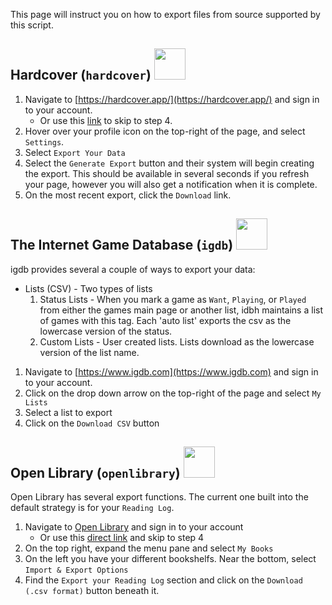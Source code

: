 This page will instruct you on how to export files from source supported by this script.

## Hardcover (`hardcover`) <img src="https://wp.hardcover.app/wp-content/uploads/2023/11/Symbol.png" height="50">

1. Navigate to [https://hardcover.app/](https://hardcover.app/) and sign in to your account.
    - Or use this [link](https://hardcover.app/account/exports) to skip to step 4.
2. Hover over your profile icon on the top-right of the page, and select `Settings`.
3. Select `Export Your Data` 
4. Select the `Generate Export` button and their system will begin creating the export. This should be available in several seconds if you refresh your page, however you will also get a notification when it is complete.
5. On the most recent export, click the `Download` link.

## The Internet Game Database (`igdb`) <img src="https://www.igdb.com/packs/static/igdbLogo-bcd49db90003ee7cd4f4.svg" height="50">

igdb provides several a couple of ways to export your data:

- Lists (CSV) - Two types of lists
    1. Status Lists - When you mark a game as `Want`, `Playing`, or `Played` from either the games main page or another list, idbh maintains a list of games with this tag. Each 'auto list' exports the csv as the lowercase version of the status. 
    2. Custom Lists - User created lists. Lists download as the lowercase version of the list name. 

1. Navigate to [https://www.igdb.com](https://www.igdb.com) and sign in to your account.
2. Click on the drop down arrow on the top-right of the page and select `My Lists`
3. Select a list to export
4. Click on the `Download CSV` button

## Open Library (`openlibrary`) <img src="https://openlibrary.org/static/images/openlibrary-logo-tighter.svg" height="50">

Open Library has several export functions. The current one built into the default strategy is for your `Reading Log`.

1. Navigate to [Open Library](https://openlibrary.org) and sign in to your account
    - Or use this [direct link](https://openlibrary.org/account/import) and skip to step 4
2. On the top right, expand the menu pane and select `My Books`
3. On the left you have your different bookshelfs. Near the bottom, select `Import & Export Options`
4. Find the `Export your Reading Log` section and click on the `Download (.csv format)` button beneath it.
